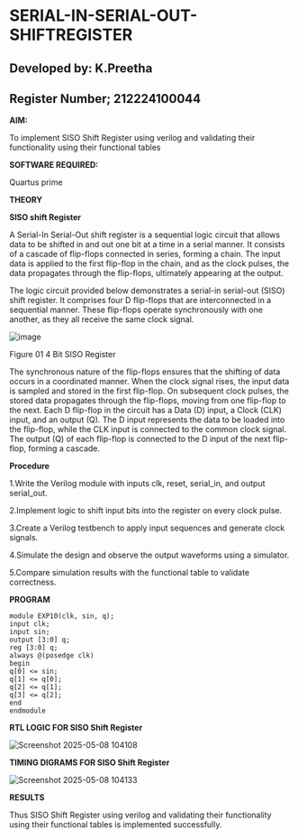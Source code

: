 # SERIAL-IN-SERIAL-OUT-SHIFTREGISTER
## Developed by: K.Preetha
## Register Number; 212224100044

**AIM:**

To implement  SISO Shift Register using verilog and validating their functionality using their functional tables

**SOFTWARE REQUIRED:**

Quartus prime

**THEORY**

**SISO shift Register**

A Serial-In Serial-Out shift register is a sequential logic circuit that allows data to be shifted in and out one bit at a time in a serial manner. It consists of a cascade of flip-flops connected in series, forming a chain. The input data is applied to the first flip-flop in the chain, and as the clock pulses, the data propagates through the flip-flops, ultimately appearing at the output.

The logic circuit provided below demonstrates a serial-in serial-out (SISO) shift register. It comprises four D flip-flops that are interconnected in a sequential manner. These flip-flops operate synchronously with one another, as they all receive the same clock signal.

![image](https://github.com/naavaneetha/SERIAL-IN-SERIAL-OUT-SHIFTREGISTER/assets/154305477/e81c4072-37f9-46c6-8145-566764b74c3a)

Figure 01 4 Bit SISO Register

The synchronous nature of the flip-flops ensures that the shifting of data occurs in a coordinated manner. When the clock signal rises, the input data is sampled and stored in the first flip-flop. On subsequent clock pulses, the stored data propagates through the flip-flops, moving from one flip-flop to the next.
Each D flip-flop in the circuit has a Data (D) input, a Clock (CLK) input, and an output (Q). The D input represents the data to be loaded into the flip-flop, while the CLK input is connected to the common clock signal. The output (Q) of each flip-flop is connected to the D input of the next flip-flop, forming a cascade.

**Procedure**

1.Write the Verilog module with inputs clk, reset, serial_in, and output serial_out.

2.Implement logic to shift input bits into the register on every clock pulse.

3.Create a Verilog testbench to apply input sequences and generate clock signals.

4.Simulate the design and observe the output waveforms using a simulator.

5.Compare simulation results with the functional table to validate correctness.

**PROGRAM**
```
module EXP10(clk, sin, q);
input clk;
input sin;
output [3:0] q;
reg [3:0] q;
always @(posedge clk)
begin
q[0] <= sin;
q[1] <= q[0];
q[2] <= q[1];
q[3] <= q[2];
end
endmodule
```

**RTL LOGIC FOR SISO Shift Register**

![Screenshot 2025-05-08 104108](https://github.com/user-attachments/assets/b89b5da8-7c29-4eef-b5ab-b1110b896734)


**TIMING DIGRAMS FOR SISO Shift Register**

![Screenshot 2025-05-08 104133](https://github.com/user-attachments/assets/6465488d-dfef-4fe2-9e8f-8ff70f9b9566)


**RESULTS**

Thus SISO Shift Register using verilog and validating their functionality using their functional tables is implemented successfully.
